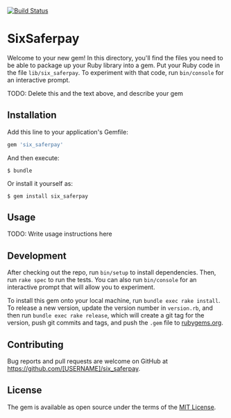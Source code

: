 [![Build Status](https://travis-ci.org/fadendaten/six_saferpay.svg?branch=master)](https://travis-ci.org/fadendaten/six_saferpay)

# SixSaferpay

Welcome to your new gem! In this directory, you'll find the files you need to be able to package up your Ruby library into a gem. Put your Ruby code in the file `lib/six_saferpay`. To experiment with that code, run `bin/console` for an interactive prompt.

TODO: Delete this and the text above, and describe your gem

## Installation

Add this line to your application's Gemfile:

```ruby
gem 'six_saferpay'
```

And then execute:

    $ bundle

Or install it yourself as:

    $ gem install six_saferpay

## Usage

TODO: Write usage instructions here

## Development

After checking out the repo, run `bin/setup` to install dependencies. Then, run `rake spec` to run the tests. You can also run `bin/console` for an interactive prompt that will allow you to experiment.

To install this gem onto your local machine, run `bundle exec rake install`. To release a new version, update the version number in `version.rb`, and then run `bundle exec rake release`, which will create a git tag for the version, push git commits and tags, and push the `.gem` file to [rubygems.org](https://rubygems.org).

## Contributing

Bug reports and pull requests are welcome on GitHub at https://github.com/[USERNAME]/six_saferpay.

## License

The gem is available as open source under the terms of the [MIT License](https://opensource.org/licenses/MIT).
